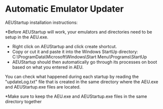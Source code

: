 # Automatic Emulator Updater

AEUStartup installation instructions:

*Before AEUStartup will work, your emulators and directories need to be setup in the AEU.exe.

- Right click on AEUStartup and click create shortcut.
- Copy or cut it and paste it into the Windows StartUp directory:
   C:\ProgramData\Microsoft\Windows\Start Menu\Programs\StartUp
- AEUStartup should then automatically go through its processes on boot based on what you entered in AEU.

You can check what happened during each startup by reading the "updateLog.txt" file
that is created in the same directory where the AEU.exe and AEUStartup.exe files
are located.

*Make sure to keep the AEU.exe and AEUStartup.exe files in the same directory together